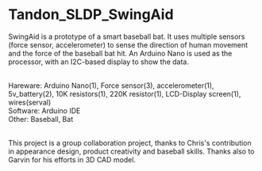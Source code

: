 # Tandon_SLDP_SwingAid
SwingAid is a prototype of a smart baseball bat. It uses multiple sensors (force sensor, accelerometer) to sense the direction of human movement and the force of the baseball bat hit. An Arduino Nano is used as the processor, with an I2C-based display to show the data.

<br /> Hareware: Arduino Nano(1), Force sensor(3), accelerometer(1), 5v_battery(2), 10K resistors(1), 220K resistor(1), LCD-Display screen(1), wires(serval)
<br />Software: Arduino IDE
<br />Other: Baseball, Bat

<br />This project is a group collaboration project, thanks to Chris's contribution in appearance design, product creativity and baseball skills. Thanks also to Garvin for his efforts in 3D CAD model.
